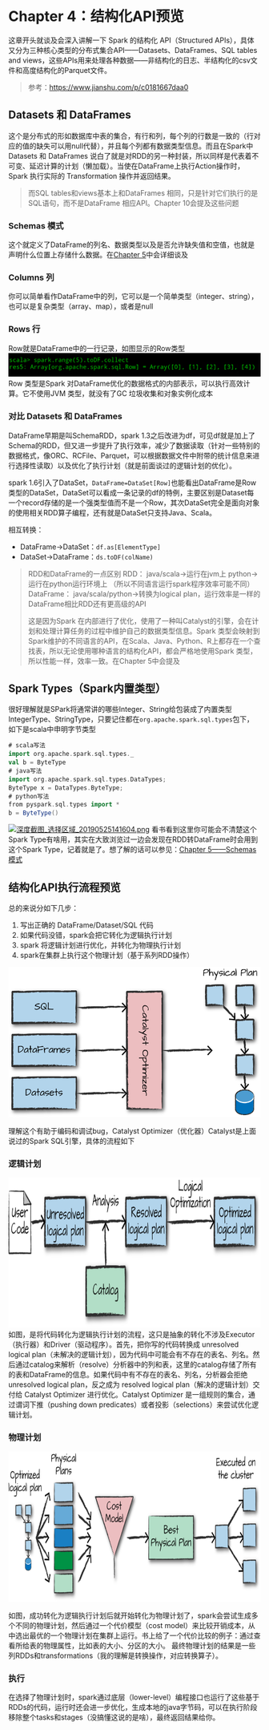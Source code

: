 # Chapter 4：结构化API预览
这章开头就谈及会深入讲解一下 Spark 的结构化 API（Structured APIs），具体又分为三种核心类型的分布式集合API——Datasets、DataFrames、SQL tables and views，这些APIs用来处理各种数据——非结构化的日志、半结构化的csv文件和高度结构化的Parquet文件。


> 参考：https://www.jianshu.com/p/c0181667daa0

## Datasets 和 DataFrames
这个是分布式的形如数据库中表的集合，有行和列，每个列的行数是一致的（行对应的值的缺失可以用null代替），并且每个列都有数据类型信息。而且在Spark中Datasets 和 DataFrames 说白了就是对RDD的另一种封装，所以同样是代表着不可变、延迟计算的计划（懒加载）。当使在DataFrame上执行Action操作时，Spark 执行实际的 Transformation 操作并返回结果。
> 而SQL tables和views基本上和DataFrames 相同，只是针对它们执行的是SQL语句，而不是DataFrame 相应API。Chapter 10会提及这些问题

### Schemas 模式
这个就定义了DataFrame的列名、数据类型以及是否允许缺失值和空值，也就是声明什么位置上存储什么数据。在[Chapter 5](https://juejin.im/post/5ce7e98a6fb9a07ea712ebd2)中会详细谈及
### Columns 列
你可以简单看作DataFrame中的列，它可以是一个简单类型（integer、string），也可以是复杂类型（array、map），或者是null

### Rows 行
Row就是DataFrame中的一行记录，如图显示的Row类型
![Rows](assets/20190521213343243_1735716452.png)
Row 类型是Spark 对DataFrame优化的数据格式的内部表示，可以执行高效计算。它不使用JVM 类型，就没有了GC 垃圾收集和对象实例化成本

### 对比 Datasets 和 DataFrames

DataFrame早期是叫SchemaRDD，spark 1.3之后改进为df，可见df就是加上了Schema的RDD，但又进一步提升了执行效率，减少了数据读取（针对一些特别的数据格式，像ORC、RCFile、Parquet，可以根据数据文件中附带的统计信息来进行选择性读取）以及优化了执行计划（就是前面谈过的逻辑计划的优化）。

spark 1.6引入了DataSet，`DataFrame=DataSet[Row]`也能看出DataFrame是Row 类型的DataSet，DataSet可以看成一条记录的df的特例，主要区别是Dataset每一个record存储的是一个强类型值而不是一个Row，其次DataSet完全是面向对象的使用相关RDD算子编程，还有就是DataSet只支持Java、Scala。

相互转换：
- DataFrame->DataSet：`df.as[ElementType]`
- DataSet->DataFrame：`ds.toDF(colName)`

> RDD和DataFrame的一点区别
> RDD：
	java/scala->运行在jvm上
	python->运行在python运行环境上
	（所以不同语言运行spark程序效率可能不同）
DataFrame：
	java/scala/python->转换为logical plan，运行效率是一样的
	DataFrame相比RDD还有更高级的API
> 
> 这是因为Spark 在内部进行了优化，使用了一种叫Catalyst的引擎，会在计划和处理计算任务的过程中维护自己的数据类型信息。Spark 类型会映射到Spark维护的不同语言的API，在Scala、Java、Python、R上都存在一个查找表，所以无论使用哪种语言的结构化API，都会严格地使用Spark 类型，所以性能一样，效率一致。在Chapter 5中会提及

## Spark Types（Spark内置类型）
很好理解就是SPark将通常讲的哪些Integer、String给包装成了内置类型IntegerType、StringType，只要记住都在`org.apache.spark.sql.types`包下，如下是scala中申明字节类型
```scala
# scala写法
import org.apache.spark.sql.types._
val b = ByteType
# java写法
import org.apache.spark.sql.types.DataTypes;
ByteType x = DataTypes.ByteType;
# python写法
from pyspark.sql.types import *
b = ByteType()
```

[![深度截图_选择区域_20190525141604.png](https://i.loli.net/2019/05/25/5ce8dd9acec3752008.png)](https://i.loli.net/2019/05/25/5ce8dd9acec3752008.png)
看书看到这里你可能会不清楚这个Spark Type有啥用，其实在大致浏览过一边会发现在RDD转DataFrame时会用到这个Spark Type，记着就是了。想了解的话可以参见：[Chapter 5——Schemas模式](https://juejin.im/post/5ce7e98a6fb9a07ea712ebd2#heading-2)

## 结构化API执行流程预览
总的来说分如下几步：
1. 写出正确的 DataFrame/Dataset/SQL 代码
2. 如果代码没错，spark会把它转化为逻辑执行计划
3. spark 将逻辑计划进行优化，并转化为物理执行计划
4. spark在集群上执行这个物理计划（基于系列RDD操作）

<div align=center><img height="300" src="assets/20190521215220419_1184038790.png" alt="预览"/></div>

理解这个有助于编码和调试bug，Catalyst Optimizer（优化器）Catalyst是上面说过的Spark SQL引擎，具体的流程如下

### 逻辑计划
<div align=center><img weight="400" height="300" src="assets/20190521221542470_1092846121.png" alt="逻辑计划处理"/></div>
如图，是将代码转化为逻辑执行计划的流程，这只是抽象的转化不涉及Executor（执行器）和Driver（驱动程序）。首先，把你写的代码转换成 unresolved logical plan（未解决的逻辑计划），因为代码中可能会有不存在的表名、列名。然后通过catalog来解析（resolve）分析器中的列和表，这里的catalog存储了所有的表和DataFrame的信息。如果代码中有不存在的表名、列名，分析器会拒绝 unresolved logical plan，反之成为 resolved logical plan（解决的逻辑计划）交付给 Catalyst Optimizer 进行优化。Catalyst Optimizer 是一组规则的集合，通过谓词下推（pushing down predicates）或者投影（selections）来尝试优化逻辑计划。

### 物理计划
<div align=center><img weight="400" height="300" src="assets/20190521222849896_391396741.png" alt="物理计划处理"/></div>

如图，成功转化为逻辑执行计划后就开始转化为物理计划了，spark会尝试生成多个不同的物理计划，然后通过一个代价模型（cost model）来比较开销成本，从中选出最优的一个物理计划在集群上运行。书上给了一个代价比较的例子：通过查看所给表的物理属性，比如表的大小、分区的大小。
最终物理计划的结果是一些列RDDs和transformations（我的理解是转换操作，对应转换算子）。

### 执行
在选择了物理计划时，spark通过底层（lower-level）编程接口也运行了这些基于RDDs的代码，运行时还会进一步优化，生成本地的java字节码，可以在执行阶段移除整个tasks和stages（没搞懂这说的是啥），最终返回结果给你。
